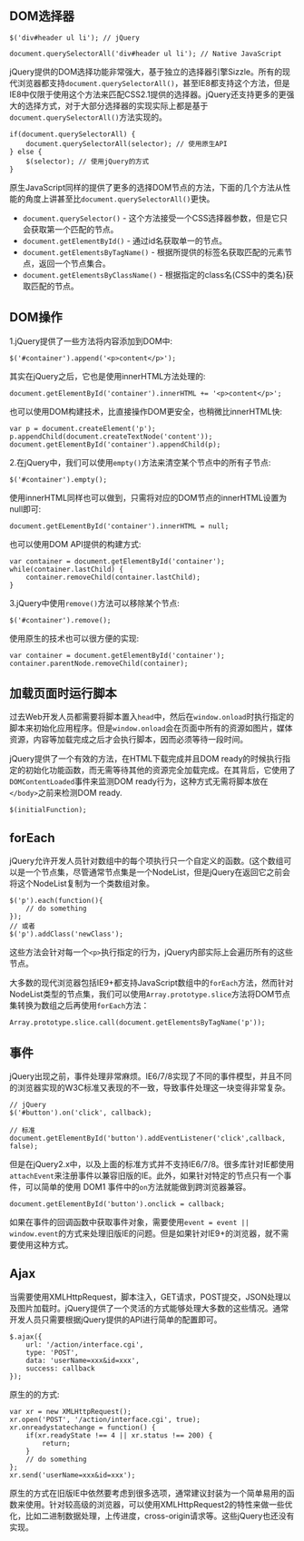 ## DOM选择器

    $('div#header ul li'); // jQuery
    
    document.querySelectorAll('div#header ul li'); // Native JavaScript
    
jQuery提供的DOM选择功能非常强大，基于独立的选择器引擎Sizzle。所有的现代浏览器都支持`document.querySelectorAll()`，甚至IE8都支持这个方法，但是IE8中仅限于使用这个方法来匹配CSS2.1提供的选择器。jQuery还支持更多的更强大的选择方式，对于大部分选择器的实现实际上都是基于`document.querySelectorAll()`方法实现的。

    if(document.querySelectorAll) {
        document.querySelectorAll(selector); // 使用原生API
    } else {
        $(selector); // 使用jQuery的方式
    }
    
原生JavaScript同样的提供了更多的选择DOM节点的方法，下面的几个方法从性能的角度上讲甚至比`document.querySelectorAll()`更快。

+ `document.querySelector()` - 这个方法接受一个CSS选择器参数，但是它只会获取第一个匹配的节点。
+ `document.getElementById()` - 通过id名获取单一的节点。
+ `document.getElementsByTagName()` - 根据所提供的标签名获取匹配的元素节点，返回一个节点集合。
+ `document.getElementsByClassName()` - 根据指定的class名(CSS中的类名)获取匹配的节点。

## DOM操作

1.jQuery提供了一些方法将内容添加到DOM中:

    $('#container').append('<p>content</p>');
    
其实在jQuery之后，它也是使用innerHTML方法处理的:

    document.getElementById('container').innerHTML += '<p>content</p>';
    
也可以使用DOM构建技术，比直接操作DOM更安全，也稍微比innerHTML快:

    var p = document.createElement('p');
    p.appendChild(document.createTextNode('content'));
    document.getElementById('container').appendChild(p);
    
2.在jQuery中，我们可以使用`empty()`方法来清空某个节点中的所有子节点:

    $('#container').empty();

使用innerHTML同样也可以做到，只需将对应的DOM节点的innerHTML设置为null即可:

    document.getELementById('container').innerHTML = null;
    
也可以使用DOM API提供的构建方式:

    var container = document.getElementById('container');
    while(container.lastChild) {
        container.removeChild(container.lastChild);
    }
    
3.jQuery中使用`remove()`方法可以移除某个节点:

    $('#container').remove();
    
使用原生的技术也可以很方便的实现:

    var container = document.getElementById('container');
    container.parentNode.removeChild(container);
    
## 加载页面时运行脚本

过去Web开发人员都需要将脚本置入`head`中，然后在`window.onload`时执行指定的脚本来初始化应用程序。但是`window.onload`会在页面中所有的资源如图片，媒体资源，内容等加载完成之后才会执行脚本，因而必须等待一段时间。

jQuery提供了一个有效的方法，在HTML下载完成并且DOM ready的时候执行指定的初始化功能函数，而无需等待其他的资源完全加载完成。在其背后，它使用了`DOMContentLoaded`事件来监测DOM ready行为，这种方式无需将脚本放在`</body>`之前来检测DOM ready.

    $(initialFunction);
    
## forEach

jQuery允许开发人员针对数组中的每个项执行只一个自定义的函数。(这个数组可以是一个节点集，尽管通常节点集是一个NodeList，但是jQuery在返回它之前会将这个NodeList复制为一个类数组对象。

    $('p').each(function(){
        // do something
    });
    // 或者
    $('p').addClass('newClass');
    
这些方法会针对每一个`<p>`执行指定的行为，jQuery内部实际上会遍历所有的这些节点。

大多数的现代浏览器包括IE9+都支持JavaScript数组中的`forEach`方法，然而针对NodeList类型的节点集，我们可以使用`Array.prototype.slice`方法将DOM节点集转换为数组之后再使用`forEach`方法：

    Array.prototype.slice.call(document.getElementsByTagName('p'));
    
## 事件

jQuery出现之前，事件处理非常麻烦。IE6/7/8实现了不同的事件模型，并且不同的浏览器实现的W3C标准又表现的不一致，导致事件处理这一块变得非常复杂。

    // jQuery
    $('#button').on('click', callback);
    
    // 标准
    document.getElementById('button').addEventListener('click',callback, false);
    
但是在jQuery2.x中，以及上面的标准方式并不支持IE6/7/8。很多库针对IE都使用`attachEvent`来注册事件以兼容旧版的IE。此外，如果针对特定的节点只有一个事件，可以简单的使用 DOM1 事件中的`on`方法就能做到跨浏览器兼容。

    document.getElementById('button').onclick = callback;
    
如果在事件的回调函数中获取事件对象，需要使用`event = event || window.event`的方式来处理旧版IE的问题。但是如果针对IE9+的浏览器，就不需要使用这种方式。

## Ajax

当需要使用XMLHttpRequest，脚本注入，GET请求，POST提交，JSON处理以及图片加载时。jQuery提供了一个灵活的方式能够处理大多数的这些情况。通常开发人员只需要根据jQuery提供的API进行简单的配置即可。

    $.ajax({
        url: '/action/interface.cgi',
        type: 'POST',
        data: 'userName=xxx&id=xxx',
        success: callback
    });
    
原生的的方式:

    var xr = new XMLHttpRequest();
    xr.open('POST', '/action/interface.cgi', true);
    xr.onreadystatechange = function() {
        if(xr.readyState !== 4 || xr.status !== 200) {
            return;
        }
        // do something
    };
    xr.send('userName=xxx&id=xxx');
    
原生的方式在旧版IE中依然要考虑到很多选项，通常建议封装为一个简单易用的函数来使用。针对较高级的浏览器，可以使用XMLHttpRequest2的特性来做一些优化，比如二进制数据处理，上传进度，cross-origin请求等。这些jQuery也还没有实现。
